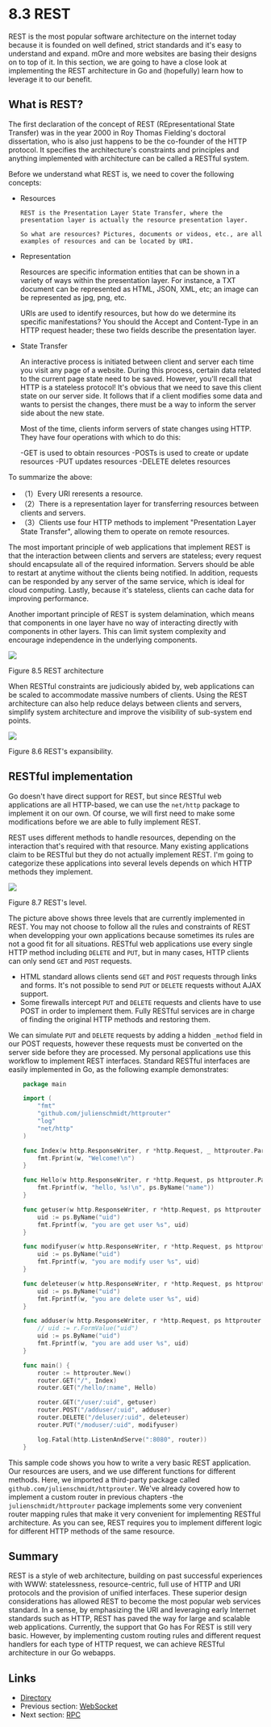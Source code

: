 # 8.3 REST

REST is the most popular software architecture on the internet today because it is founded on well defined, strict standards and it's easy to understand and expand. mOre and more websites are basing their designs on to top of it. In this section, we are going to have a close look at implementing the REST architecture in Go and \(hopefully\) learn how to leverage it to our benefit.

## What is REST?

The first declaration of the concept of REST \(REpresentational State Transfer\) was in the year 2000 in Roy Thomas Fielding's doctoral dissertation, who is also just happens to be the co-founder of the HTTP protocol. It specifies the architecture's constraints and principles and anything implemented with architecture can be called a RESTful system.

Before we understand what REST is, we need to cover the following concepts:

* Resources

  ```text
  REST is the Presentation Layer State Transfer, where the presentation layer is actually the resource presentation layer.

  So what are resources? Pictures, documents or videos, etc., are all examples of resources and can be located by URI.
  ```

* Representation

  Resources are specific information entities that can be shown in a variety of ways within the presentation layer. For instance, a TXT document can be represented as HTML, JSON, XML, etc; an image can be represented as jpg, png, etc.

  URIs are used to identify resources, but how do we determine its specific manifestations? You should the Accept and Content-Type in an HTTP request header; these two fields describe the presentation layer.

* State Transfer

  An interactive process is initiated between client and server each time you visit any page of a website. During this process, certain data related to the current page state need to be saved. However, you'll recall that HTTP is a stateless protocol! It's obvious that we need to save this client state on our server side. It follows that if a client modifies some data and wants to persist the changes, there must be a way to inform the server side about the new state.

  Most of the time, clients inform servers of state changes using HTTP. They have four operations with which to do this:

  -GET is used to obtain resources -POSTs is used to create or update resources -PUT updates resources -DELETE deletes resources

To summarize the above:

* （1）Every URI reresents a resource.
* （2）There is a representation layer for transferring resources between clients and servers.
* （3）Clients use four HTTP methods to implement "Presentation Layer State Transfer", allowing them to operate on remote resources.

The most important principle of web applications that implement REST is that the interaction between clients and servers are stateless; every request should encapsulate all of the required information. Servers should be able to restart at anytime without the clients being notified. In addition, requests can be responded by any server of the same service, which is ideal for cloud computing. Lastly, because it's stateless, clients can cache data for improving performance.

Another important principle of REST is system delamination, which means that components in one layer have no way of interacting directly with components in other layers. This can limit system complexity and encourage independence in the underlying components.

![](https://github.com/boekan/build-web-application-with-golang/tree/5d43949b09c6a2cf35b87903aba06669a01a6f35/de/images/8.3.rest2.png?raw=true)

Figure 8.5 REST architecture

When RESTful constraints are judiciously abided by, web applications can be scaled to accommodate massive numbers of clients. Using the REST architecture can also help reduce delays between clients and servers, simplify system architecture and improve the visibility of sub-system end points.

![](https://github.com/boekan/build-web-application-with-golang/tree/5d43949b09c6a2cf35b87903aba06669a01a6f35/de/images/8.3.rest.png?raw=true)

Figure 8.6 REST's expansibility.

## RESTful implementation

Go doesn't have direct support for REST, but since RESTful web applications are all HTTP-based, we can use the `net/http` package to implement it on our own. Of course, we will first need to make some modifications before we are able to fully implement REST.

REST uses different methods to handle resources, depending on the interaction that's required with that resource. Many existing applications claim to be RESTful but they do not actually implement REST. I'm going to categorize these applications into several levels depends on which HTTP methods they implement.

![](https://github.com/boekan/build-web-application-with-golang/tree/5d43949b09c6a2cf35b87903aba06669a01a6f35/de/images/8.3.rest3.png?raw=true)

Figure 8.7 REST's level.

The picture above shows three levels that are currently implemented in REST. You may not choose to follow all the rules and constraints of REST when developping your own applications because sometimes its rules are not a good fit for all situations. RESTful web applications use every single HTTP method including `DELETE` and `PUT`, but in many cases, HTTP clients can only send `GET` and `POST` requests.

* HTML standard allows clients send `GET` and `POST` requests through links and forms. It's not possible to send `PUT` or `DELETE` requests without AJAX support.
* Some firewalls intercept `PUT` and `DELETE` requests and clients have to use POST in order to implement them. Fully RESTful services are in charge of finding the original HTTP methods and restoring them.

We can simulate `PUT` and `DELETE` requests by adding a hidden `_method` field in our POST requests, however these requests must be converted on the server side before they are processed. My personal applications use this workflow to implement REST interfaces. Standard RESTful interfaces are easily implemented in Go, as the following example demonstrates:

```go
    package main

    import (
        "fmt"
        "github.com/julienschmidt/httprouter"
        "log"
        "net/http"
    )

    func Index(w http.ResponseWriter, r *http.Request, _ httprouter.Params) {
        fmt.Fprint(w, "Welcome!\n")
    }

    func Hello(w http.ResponseWriter, r *http.Request, ps httprouter.Params) {
        fmt.Fprintf(w, "hello, %s!\n", ps.ByName("name"))
    }

    func getuser(w http.ResponseWriter, r *http.Request, ps httprouter.Params) {
        uid := ps.ByName("uid")
        fmt.Fprintf(w, "you are get user %s", uid)
    }

    func modifyuser(w http.ResponseWriter, r *http.Request, ps httprouter.Params) {
        uid := ps.ByName("uid")
        fmt.Fprintf(w, "you are modify user %s", uid)
    }

    func deleteuser(w http.ResponseWriter, r *http.Request, ps httprouter.Params) {
        uid := ps.ByName("uid")
        fmt.Fprintf(w, "you are delete user %s", uid)
    }

    func adduser(w http.ResponseWriter, r *http.Request, ps httprouter.Params) {
        // uid := r.FormValue("uid")
        uid := ps.ByName("uid")
        fmt.Fprintf(w, "you are add user %s", uid)
    }

    func main() {
        router := httprouter.New()
        router.GET("/", Index)
        router.GET("/hello/:name", Hello)

        router.GET("/user/:uid", getuser)
        router.POST("/adduser/:uid", adduser)
        router.DELETE("/deluser/:uid", deleteuser)
        router.PUT("/moduser/:uid", modifyuser)

        log.Fatal(http.ListenAndServe(":8080", router))
    }
```

This sample code shows you how to write a very basic REST application. Our resources are users, and we use different functions for different methods. Here, we imported a third-party package called `github.com/julienschmidt/httprouter`. We've already covered how to implement a custom router in previous chapters -the `julienschmidt/httprouter` package implements some very convenient router mapping rules that make it very convenient for implementing RESTful architecture. As you can see, REST requires you to implement different logic for different HTTP methods of the same resource.

## Summary

REST is a style of web architecture, building on past successful experiences with WWW: statelessness, resource-centric, full use of HTTP and URI protocols and the provision of unified interfaces. These superior design considerations has allowed REST to become the most popular web services standard. In a sense, by emphasizing the URI and leveraging early Internet standards such as HTTP, REST has paved the way for large and scalable web applications. Currently, the support that Go has For REST is still very basic. However, by implementing custom routing rules and different request handlers for each type of HTTP request, we can achieve RESTful architecture in our Go webapps.

## Links

* [Directory](preface.md)
* Previous section: [WebSocket](08.2.md)
* Next section: [RPC](08.4.md)

